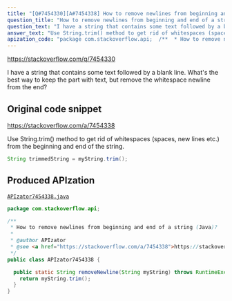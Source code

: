 ```yaml
---
title: "[Q#7454330][A#7454338] How to remove newlines from beginning and end of a string (Java)?"
question_title: "How to remove newlines from beginning and end of a string (Java)?"
question_text: "I have a string that contains some text followed by a blank line. What's the best way to keep the part with text, but remove the whitespace newline from the end?"
answer_text: "Use String.trim() method to get rid of whitespaces (spaces, new lines etc.) from the beginning and end of the string."
apization_code: "package com.stackoverflow.api;  /**  * How to remove newlines from beginning and end of a string (Java)?  *  * @author APIzator  * @see <a href=\"https://stackoverflow.com/a/7454338\">https://stackoverflow.com/a/7454338</a>  */ public class APIzator7454338 {    public static String removeNewline(String myString) throws RuntimeException {     return myString.trim();   } }"
---
```


https://stackoverflow.com/q/7454330

I have a string that contains some text followed by a blank line. What&#x27;s the best way to keep the part with text, but remove the whitespace newline from the end?



## Original code snippet

https://stackoverflow.com/a/7454338

Use String.trim() method to get rid of whitespaces (spaces, new lines etc.) from the beginning and end of the string.

```java
String trimmedString = myString.trim();
```

## Produced APIzation

[`APIzator7454338.java`](https://github.com/pasqualesalza/apization-temp-data/raw/master/apizations/java/APIzator7454338.java)

```java
package com.stackoverflow.api;

/**
 * How to remove newlines from beginning and end of a string (Java)?
 *
 * @author APIzator
 * @see <a href="https://stackoverflow.com/a/7454338">https://stackoverflow.com/a/7454338</a>
 */
public class APIzator7454338 {

  public static String removeNewline(String myString) throws RuntimeException {
    return myString.trim();
  }
}

```